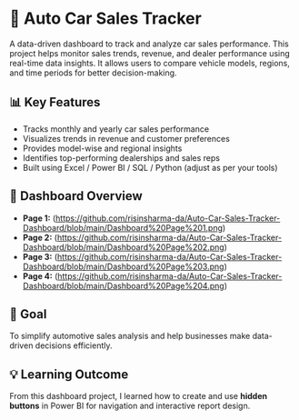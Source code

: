 # 🚗 Auto Car Sales Tracker

A data-driven dashboard to track and analyze car sales performance. This project helps monitor sales trends, revenue, and dealer performance using real-time data insights. It allows users to compare vehicle models, regions, and time periods for better decision-making.

## 📊 Key Features
- Tracks monthly and yearly car sales performance  
- Visualizes trends in revenue and customer preferences  
- Provides model-wise and regional insights  
- Identifies top-performing dealerships and sales reps  
- Built using Excel / Power BI / SQL / Python (adjust as per your tools)

## 🧭 Dashboard Overview
- **Page 1:** (https://github.com/risinsharma-da/Auto-Car-Sales-Tracker-Dashboard/blob/main/Dashboard%20Page%201.png)  
- **Page 2:** (https://github.com/risinsharma-da/Auto-Car-Sales-Tracker-Dashboard/blob/main/Dashboard%20Page%202.png)  
- **Page 3:** (https://github.com/risinsharma-da/Auto-Car-Sales-Tracker-Dashboard/blob/main/Dashboard%20Page%203.png)  
- **Page 4:** (https://github.com/risinsharma-da/Auto-Car-Sales-Tracker-Dashboard/blob/main/Dashboard%20Page%204.png)  

## 🎯 Goal
To simplify automotive sales analysis and help businesses make data-driven decisions efficiently.

## 💡 Learning Outcome
From this dashboard project, I learned how to create and use **hidden buttons** in Power BI for navigation and interactive report design.
